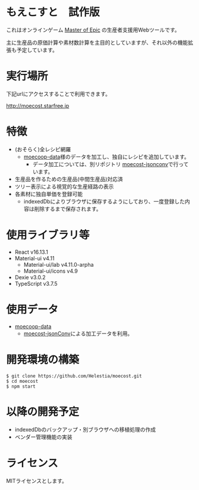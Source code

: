 # もえこすと　試作版

これはオンラインゲーム [Master of Epic](https://moepic.com/) の生産者支援用Webツールです。

主に生産品の原価計算や素材数計算を主目的としていますが、それ以外の機能拡張も予定しています。

# 実行場所

下記urlにアクセスすることで利用できます。

http://moecost.starfree.jp

# 特徴

- (おそらく)全レシピ網羅
  - [moecoop-data](https://github.com/coop-mojo/moecoop-data)様のデータを加工し、独自にレシピを追加しています。
    - データ加工については、別リポジトリ [moecost-jsonconv](https://github.com/Helestia/moecost-jsonconv)で行っています。
- 生産品を作るための生産品(中間生産品)対応済
- ツリー表示による視覚的な生産経路の表示
- 各素材に独自単価を登録可能
  - indexedDbによりブラウザに保存するようにしており、一度登録した内容は削除するまで保存されます。

# 使用ライブラリ等

- React v16.13.1
- Material-ui v4.11
  - Material-ui/lab v4.11.0-arpha
  - Material-ui/icons v4.9
- Dexie v3.0.2
- TypeScript v3.7.5

# 使用データ

- [moecoop-data](https://github.com/coop-mojo/moecoop-data)
  - [moecost-jsonConv](https://github.com/Helestia/moecost-jsonconv)による加工データを利用。

# 開発環境の構築

```
$ git clone https://github.com/Helestia/moecost.git
$ cd moecost
$ npm start
```

# 以降の開発予定

- indexedDbのバックアップ・別ブラウザへの移植処理の作成
- ベンダー管理機能の実装

# ライセンス

MITライセンスとします。


